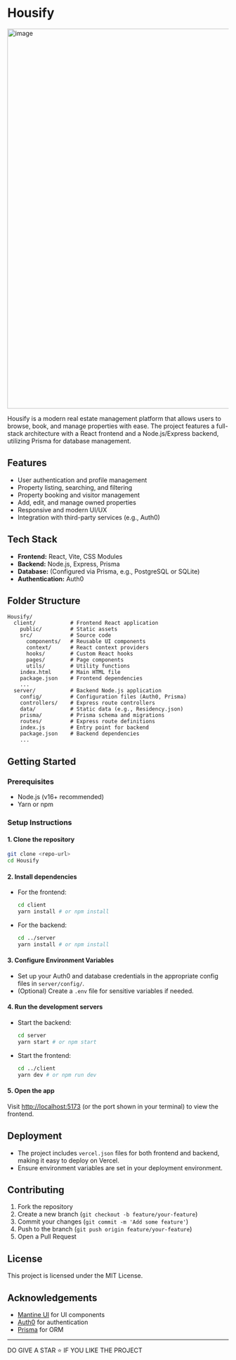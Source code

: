 # Housify

<img width="1902" height="865" alt="image" src="https://github.com/user-attachments/assets/c6c743d9-5f7d-455f-988b-572d491e2879" />


Housify is a modern real estate management platform that allows users to browse, book, and manage properties with ease. The project features a full-stack architecture with a React frontend and a Node.js/Express backend, utilizing Prisma for database management.

## Features

- User authentication and profile management
- Property listing, searching, and filtering
- Property booking and visitor management
- Add, edit, and manage owned properties
- Responsive and modern UI/UX
- Integration with third-party services (e.g., Auth0)

## Tech Stack

- **Frontend:** React, Vite, CSS Modules
- **Backend:** Node.js, Express, Prisma
- **Database:** (Configured via Prisma, e.g., PostgreSQL or SQLite)
- **Authentication:** Auth0

## Folder Structure

```
Housify/
  client/           # Frontend React application
    public/         # Static assets
    src/            # Source code
      components/   # Reusable UI components
      context/      # React context providers
      hooks/        # Custom React hooks
      pages/        # Page components
      utils/        # Utility functions
    index.html      # Main HTML file
    package.json    # Frontend dependencies
    ...
  server/           # Backend Node.js application
    config/         # Configuration files (Auth0, Prisma)
    controllers/    # Express route controllers
    data/           # Static data (e.g., Residency.json)
    prisma/         # Prisma schema and migrations
    routes/         # Express route definitions
    index.js        # Entry point for backend
    package.json    # Backend dependencies
    ...
```

## Getting Started

### Prerequisites

- Node.js (v16+ recommended)
- Yarn or npm

### Setup Instructions

#### 1. Clone the repository

```bash
git clone <repo-url>
cd Housify
```

#### 2. Install dependencies

- For the frontend:
  ```bash
  cd client
  yarn install # or npm install
  ```
- For the backend:
  ```bash
  cd ../server
  yarn install # or npm install
  ```

#### 3. Configure Environment Variables

- Set up your Auth0 and database credentials in the appropriate config files in `server/config/`.
- (Optional) Create a `.env` file for sensitive variables if needed.

#### 4. Run the development servers

- Start the backend:
  ```bash
  cd server
  yarn start # or npm start
  ```
- Start the frontend:
  ```bash
  cd ../client
  yarn dev # or npm run dev
  ```

#### 5. Open the app

Visit [http://localhost:5173](http://localhost:5173) (or the port shown in your terminal) to view the frontend.

## Deployment

- The project includes `vercel.json` files for both frontend and backend, making it easy to deploy on Vercel.
- Ensure environment variables are set in your deployment environment.

## Contributing

1. Fork the repository
2. Create a new branch (`git checkout -b feature/your-feature`)
3. Commit your changes (`git commit -m 'Add some feature'`)
4. Push to the branch (`git push origin feature/your-feature`)
5. Open a Pull Request

## License

This project is licensed under the MIT License.

## Acknowledgements

- [Mantine UI](https://mantine.dev/) for UI components
- [Auth0](https://auth0.com/) for authentication
- [Prisma](https://www.prisma.io/) for ORM

---------------------------------------------------------------------------------------------------------------------------
DO GIVE A STAR ⭐ IF YOU LIKE THE PROJECT
